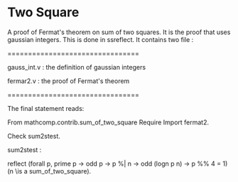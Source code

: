 # Two Square

A proof of Fermat's theorem on sum of two squares.
It is the proof that uses gaussian integers. This is done in ssreflect.
It contains two file :

================================

gauss_int.v : the definition of gaussian integers

fermar2.v : the proof of Fermat's theorem

================================

The final statement reads:

From mathcomp.contrib.sum_of_two_square
Require Import fermat2.

Check sum2stest.

sum2stest :

  reflect
  (forall p,  prime p -> odd p -> p %| n -> odd (logn p n) -> p %% 4 = 1)
  (n \is a sum_of_two_square).



